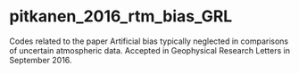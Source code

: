 # pitkanen_2016_rtm_bias_GRL
Codes related to the paper Artificial bias typically neglected in comparisons of uncertain atmospheric data. Accepted in Geophysical Research Letters in September  2016.
